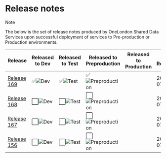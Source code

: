 # Release notes

> [!NOTE]
> The below is the set of release notes produced by OneLondon Shared Data Services upon successful deployment of services to Pre-production or Production environments.

| Release | Released to Dev | Released to Test | Released to Preproduction | Released to Production | Date Released |
| --- | --- | --- | --- | --- | --- |
| [Release 169](Release-169.md) | ✅![Dev](https://img.shields.io/badge/Dev-green?style=flat) | ✅![Test](https://img.shields.io/badge/Test-green?style=flat)  | ✅![Preproduction](https://img.shields.io/badge/Preproduction-green?style=flat) | | 2025-07-19 |
| [Release 168](Release-168.md) |⬜![Dev](https://img.shields.io/badge/Dev-grey?style=flat) | ⬜![Test](https://img.shields.io/badge/Test-grey?style=flat)| ⬜![Preproduction](https://img.shields.io/badge/Preproduction-grey?style=flat) | | 2025-07-18 |
| [Release 167](Release-167.md) |⬜![Dev](https://img.shields.io/badge/Dev-grey?style=flat) | ⬜![Test](https://img.shields.io/badge/Test-grey?style=flat)| ⬜![Preproduction](https://img.shields.io/badge/Preproduction-grey?style=flat) | | 2025-07-15 |
| [Release 156](Release-156.md) |⬜![Dev](https://img.shields.io/badge/Dev-grey?style=flat) | ⬜![Test](https://img.shields.io/badge/Test-grey?style=flat)| ⬜![Preproduction](https://img.shields.io/badge/Preproduction-grey?style=flat) | | 2025-07-07 |
